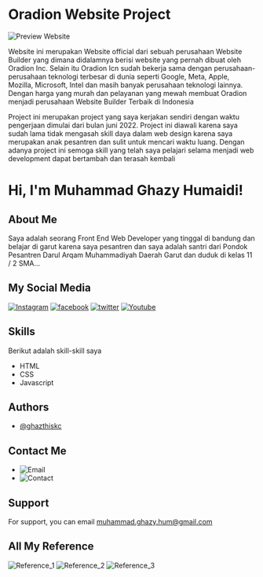 ﻿# Oradion Website Project

![Preview Website](Assets/readme/preview.png)

Website ini merupakan Website official dari sebuah perusahaan Website Builder yang dimana didalamnya berisi website yang pernah dibuat oleh Oradion Inc. Selain itu Oradion Icn sudah bekerja sama dengan perusahaan-perusahaan teknologi terbesar di dunia seperti Google, Meta, Apple, Mozilla, Microsoft, Intel dan masih banyak perusahaan teknologi lainnya. Dengan harga yang murah dan pelayanan yang mewah membuat Oradion menjadi perusahaan Website Builder Terbaik di Indonesia

Project ini merupakan project yang saya kerjakan sendiri dengan waktu pengerjaan dimulai dari bulan juni 2022. Project ini diawali karena saya sudah lama tidak mengasah skill daya dalam web design karena saya merupakan anak pesantren dan sulit untuk mencari waktu luang. Dengan adanya project ini semoga skill yang telah saya pelajari selama menjadi web development dapat bertambah dan terasah kembali

# Hi, I'm Muhammad Ghazy Humaidi!


## About Me
Saya adalah seorang Front End Web Developer yang tinggal di bandung dan belajar di garut karena saya pesantren dan saya adalah santri dari Pondok Pesantren Darul Arqam Muhammadiyah Daerah Garut dan duduk di kelas 11 / 2 SMA...

## My Social Media

[![Instagram](https://img.shields.io/badge/-INSTAGRAM-cd486b?style=for-the-badge&logo=instagram&logoColor=white)](https://instagram.com/ghazthiskc/)
[![facebook](https://img.shields.io/badge/-facebook-blue?style=for-the-badge&logo=facebook&logoColor=white)](https://www.facebook.com/ghazy.muhammad.5836)
[![twitter](https://img.shields.io/badge/-twitter-blue?style=for-the-badge&logo=twitter&logoColor=white)](https://twitter.com/GhazyHumaidi)
[![Youtube](https://img.shields.io/badge/-youtube-red?style=for-the-badge&logo=youtube&logoColor=white)](https://www.youtube.com/channel/UCMjvvnOagbQqOBmXljNjIFw)


## Skills
Berikut adalah skill-skill saya
- HTML
- CSS
- Javascript


## Authors

- [@ghazthiskc](https://github.com/ghazthiskc19)


## Contact Me
- ![Email](https://img.shields.io/badge/Email-muhammad.ghazy.hum@gmail.com-orange?style=flat-squarel&logoColor=white)
- ![Contact](https://img.shields.io/badge/Contact-+62--822--2344--2849-red?style=flat-squarel&logoColor=white)

## Support

For support, you can email muhammad.ghazy.hum@gmail.com 

## All My Reference

![Reference_1](Assets/Reference/1.jpg)
![Reference_2](Assets/Reference/2.jpg)
![Reference_3](Assets/Reference/3.jpg)

